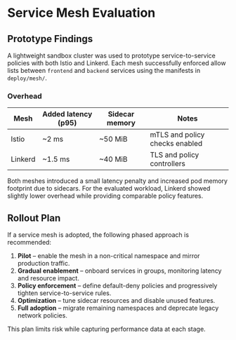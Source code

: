 # Service Mesh Evaluation

## Prototype Findings

A lightweight sandbox cluster was used to prototype service-to-service policies
with both Istio and Linkerd. Each mesh successfully enforced allow lists between
`frontend` and `backend` services using the manifests in `deploy/mesh/`.

### Overhead

| Mesh    | Added latency (p95) | Sidecar memory | Notes |
|---------|--------------------|----------------|-------|
| Istio   | ~2 ms               | ~50 MiB        | mTLS and policy checks enabled |
| Linkerd | ~1.5 ms             | ~40 MiB        | TLS and policy controllers |

Both meshes introduced a small latency penalty and increased pod memory
footprint due to sidecars. For the evaluated workload, Linkerd showed slightly
lower overhead while providing comparable policy features.

## Rollout Plan

If a service mesh is adopted, the following phased approach is recommended:

1. **Pilot** – enable the mesh in a non-critical namespace and mirror
   production traffic.
2. **Gradual enablement** – onboard services in groups, monitoring latency and
   resource impact.
3. **Policy enforcement** – define default-deny policies and progressively
   tighten service-to-service rules.
4. **Optimization** – tune sidecar resources and disable unused features.
5. **Full adoption** – migrate remaining namespaces and deprecate legacy
   network policies.

This plan limits risk while capturing performance data at each stage.
